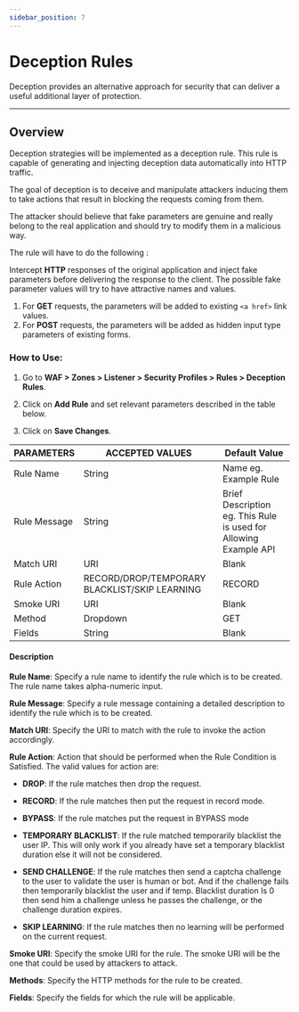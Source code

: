 ```yaml
---
sidebar_position: 7
---
```


# Deception Rules

Deception provides an alternative approach for security that can deliver a useful additional layer of protection.

---

## Overview

Deception strategies will be implemented as a deception rule. This rule is capable of generating and injecting deception data automatically into HTTP traffic.

The goal of deception is to deceive and manipulate attackers inducing them to take actions that result in blocking the requests coming from them.

The attacker should believe that fake parameters are genuine and really belong to the real application and should try to modify them in a malicious way.

The rule will have to do the following : 

Intercept **HTTP** responses of the original application and inject fake parameters before delivering the response to the client. The possible fake parameter values will try to have attractive names and values.
1. For **GET** requests, the parameters will be added to existing `<a href>` link values.
2. For **POST** requests, the parameters will be added as hidden input type parameters of existing forms.

### How to Use:

1. Go to **WAF > Zones > Listener > Security Profiles > Rules > Deception Rules**.

2. Click on **Add Rule** and set relevant parameters described in the table below.

3. Click on **Save Changes**.

| PARAMETERS   | ACCEPTED VALUES                               | Default Value                                                    |
|--------------|-----------------------------------------------|------------------------------------------------------------------|
| Rule Name    | String                                        | Name eg. Example Rule                                            |
| Rule Message | String                                        | Brief Description eg. This Rule is used for Allowing Example API |
| Match URI    | URI                                           | Blank                                                            |
| Rule Action  | RECORD/DROP/TEMPORARY BLACKLIST/SKIP LEARNING | RECORD                                                           |
| Smoke URI    | URI                                           | Blank                                                            |
| Method       | Dropdown                                      | GET                                                              |
| Fields       | String                                        | Blank                                                            |

#### Description

**Rule Name**: Specify a rule name to identify the rule which is to be created. The rule name takes alpha-numeric input.

**Rule Message**: Specify a rule message containing a detailed description to identify the rule which is to be created.

**Match URI**: Specify the URI to match with the rule to invoke the action accordingly.

**Rule Action**: Action that should be performed when the Rule Condition is Satisfied. The valid values for action are:

  - **DROP**: If the rule matches then drop the request.

  - **RECORD**: If the rule matches then put the request in record mode.

  - **BYPASS**: If the rule matches put the request in BYPASS mode

  - **TEMPORARY BLACKLIST**: If the rule matched temporarily blacklist the user IP. This will only work if you already have set a temporary blacklist duration else it will not be considered.

  - **SEND CHALLENGE**: If the rule matches then send a captcha challenge to the user to validate the user is human or bot. And if the challenge fails then temporarily blacklist the user and if temp. Blacklist duration Is 0 then send him a challenge unless he passes the challenge, or the challenge duration expires.

  - **SKIP LEARNING**: If the rule matches then no learning will be performed on the current request.

**Smoke URI**: Specify the smoke URI for the rule. The smoke URI will be the one that could be used by attackers to attack.

**Methods**: Specify the HTTP methods for the rule to be created.

**Fields**: Specify the fields for which the rule will be applicable.